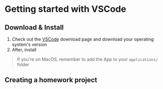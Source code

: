 # Getting started with VSCode

## Download & Install
1. Check out the [VSCode](https://code.visualstudio.com/Download) download page and download your operating system's version
2. After, install

> If you're on MacOS, remember to add the App to your `applications/` folder

## Creating a homework project